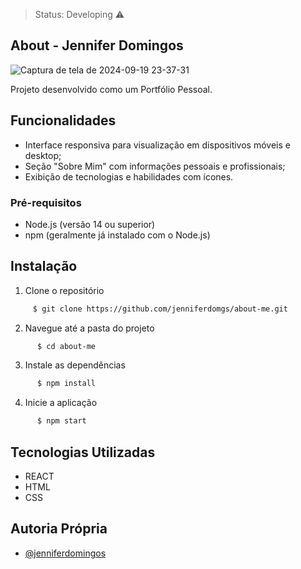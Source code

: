 
> Status: Developing ⚠️
## About - Jennifer Domingos

![Captura de tela de 2024-09-19 23-37-31](https://github.com/user-attachments/assets/3a50aa7b-405e-435b-bffb-a1fb1f4a9dcf)

Projeto desenvolvido como um Portfólio Pessoal.


## Funcionalidades


- Interface responsiva para visualização em dispositivos móveis e desktop;
- Seção "Sobre Mim" com informações pessoais e profissionais;
- Exibição de tecnologias e habilidades com ícones.


### Pré-requisitos

- Node.js (versão 14 ou superior)
- npm (geralmente já instalado com o Node.js)

## Instalação

1. Clone o repositório

```bash
     $ git clone https://github.com/jenniferdomgs/about-me.git
```

2. Navegue até a pasta do projeto  
```bash
      $ cd about-me
```

3. Instale as dependências
```bash
      $ npm install
```

4. Inicie a aplicação
```bash
      $ npm start
```
    
## Tecnologias Utilizadas

- REACT
- HTML
- CSS

## Autoria Própria
- [@jenniferdomingos](https://www.github.com/jenniferdomgs)

